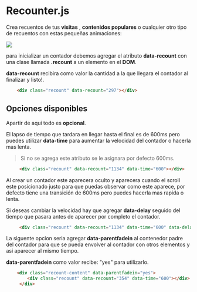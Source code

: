  # Recounter.js

 Crea recuentos de tus **visitas** , **contenidos populares** o cualquier otro tipo de recuentos con estas pequeñas animaciones:

![](https://media2.giphy.com/media/zJWDhm5Ju4HbfN7s8S/giphy.gif)

 para inicializar un contador debemos agregar el atributo **data-recount** con una clase llamada **.recount** a un elemento en el **DOM**.

 **data-recount** recibira como valor la cantidad a la que llegara el contador al  finalizar y listo!.

~~~html
    <div class="recount" data-recount="297"></div>
~~~

## Opciones disponibles

 Apartir de aqui todo es **opcional**.
   
 El lapso de tiempo que tardara en llegar hasta el final es de 600ms pero puedes utilizar **data-time** para aumentar la velocidad del contador o hacerla mas lenta.

 > Si no se agrega este atributo se le asignara por defecto 600ms.

~~~html
     <div class="recount" data-recount="1134" data-time="600"></div>
~~~

 Al crear un contador este aparecera oculto y aparecera cuando el scroll este posicionado justo para que puedas observar como este aparece, por defecto tiene una transición de 600ms pero puedes hacerla mas rapida o lenta.

 Si deseas cambiar la velocidad hay que agregar **data-delay** seguido del tiempo que pasara antes de aparecer por completo el contador.

~~~html
     <div class="recount" data-recount="1134" data-time="600" data-delay="1s"></div>
~~~

 La siguente opcion seria agregar **data-parentfadein** al contenedor padre del contador para que se pueda envolver al contador con otros elementos y asi aparecer al mismo tiempo.

**data-parentfadein** como valor recibe: "yes" para utilizarlo.

~~~html
    <div class="recount-content" data-parentfadein="yes">
        <div class="recount" data-recount="354" data-time="600"></div>
     </div>
~~~

